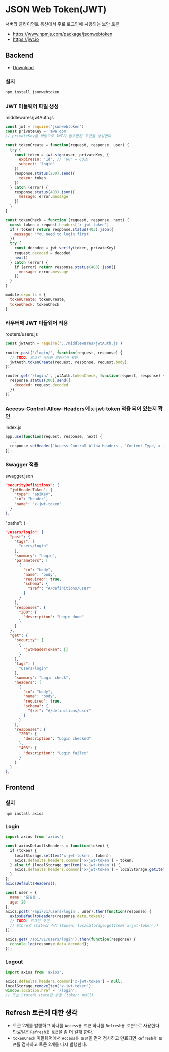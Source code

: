 # JSON Web Token(JWT)
서버와 클라이언트 통신에서 주로 로그인에 사용되는 보안 토큰

* https://www.npmjs.com/package/jsonwebtoken
* https://jwt.io

## Backend
* [Download](https://github.com/ovdncids/vue-curriculum/raw/master/download/express-server.zip)

### 설치
```sh
npm install jsonwebtoken
```

### JWT 미들웨어 파일 생성
middlewares/jwtAuth.js
```js
const jwt = require('jsonwebtoken')
const privateKey = 'a@a.com'
// privateKey를 바탕으로 JWT가 암호환된 토큰을 생성한다.

const tokenCreate = function(request, response, user) {
  try {
    const token = jwt.sign(user, privateKey, {
      expiresIn: '1d', // '60' = 60초
      subject: 'login'
    })
    response.status(200).send({
      token: token
    })
  } catch (error) {
    response.status(403).json({
      message: error.message
    })
  }
}

const tokenCheck = function (request, response, next) {
  const token = request.headers['x-jwt-token']
  if (!token) return response.status(403).json({
    message: 'You need to login first'
  })
  try {
    const decoded = jwt.verify(token, privateKey)
    request.decoded = decoded
    next()
  } catch (error) {
    if (error) return response.status(403).json({
      message: error.message
    })
  }
}

module.exports = {
  tokenCreate: tokenCreate,
  tokenCheck: tokenCheck
}
```

### 라우터에 JWT 미들웨어 적용
routers/users.js
```js
const jwtAuth = require('../middlewares/jwtAuth.js')

router.post('/login/', function(request, response) {
  // TODO: 로그인 가능한 회원인지 확인
  jwtAuth.tokenCreate(request, response, request.body);
})

router.get('/login/', jwtAuth.tokenCheck, function(request, response) {
  response.status(200).send({
    decoded: request.decoded
  })
})
```

### Access-Control-Allow-Headers에 x-jwt-token 적용 되어 있는지 확인
index.js
```js
app.use(function(request, response, next) {
  ...
  response.setHeader('Access-Control-Allow-Headers', 'Content-Type, x-jwt-token')
});
```

### Swagger 적용
swagger.json
```json
"securityDefinitions": {
  "jwtHeaderToken": {
    "type": "apiKey",
    "in": "header",
    "name": "x-jwt-token"
  }
},
```
"paths": {
```json
"/users/login": {
  "post": {
    "tags": [
      "users/login"
    ],
    "summary": "Login",
    "parameters": [
      {
        "in": "body",
        "name": "body",
        "required": true,
        "schema": {
          "$ref": "#/definitions/user"
        }
      }
    ],
    "responses": {
      "200": {
        "description": "Login done"
      }
    }
  },
  "get": {
    "security": [
      {
        "jwtHeaderToken": []
      }
    ],
    "tags": [
      "users/login"
    ],
    "summary": "Login check",
    "headers": [
      {
        "in": "body",
        "name": "body",
        "required": true,
        "schema": {
          "$ref": "#/definitions/user"
        }
      }
    ],
    "responses": {
      "200": {
        "description": "Login checked"
      },
      "403": {
        "description": "Login failed"
      }
    }
  }
},
```

## Frontend
### 설치
```sh
npm install axios
```

### Login
```js
import axios from 'axios';

const axiosDefaultsHeaders = function(token) {
  if (token) {
    localStorage.setItem('x-jwt-token', token);
    axios.defaults.headers.common['x-jwt-token'] = token;
  } else if (localStorage.getItem('x-jwt-token')) {
    axios.defaults.headers.common['x-jwt-token'] = localStorage.getItem('x-jwt-token');
  }
};
axiosDefaultsHeaders();

const user = {
  name: '홍길동',
  age: 20
};
axios.post('/api/v1/users/login', user).then(function(response) {
  axiosDefaultsHeaders(response.data.token);
  // TODO: 로그인 구현
  // Store의 state값 수정 (token: localStorage.getItem('x-jwt-token'))
});

axios.get('/api/v1/users/login').then(function(response) {
  console.log(response.data.decoded);
});
```

### Logout
```js
import axios from 'axios';

axios.defaults.headers.common['x-jwt-token'] = null;
localStorage.removeItem('x-jwt-token');
window.location.href = '/login';
// 또는 Store의 state값 수정 (token: null)
```

## Refresh 토큰에 대한 생각
* 토큰 2개를 발행하고 하나를 `Access용 토큰` 하나를 `Refresh용 토큰`으로 사용한다. 만료일은 `Refresh용 토큰`을 좀 더 길개 한다.
* `tokenCheck` 미들웨어에서 `Access용 토큰`을 먼저 검사하고 만료되면 `Refresh용 토큰`를 검사하고 토큰 2개를 다시 발행한다.

